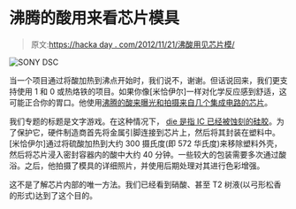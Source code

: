 # 沸腾的酸用来看芯片模具

> 原文:[https://hacka day . com/2012/11/21/沸酸用见芯片模/](https://hackaday.com/2012/11/21/boiling-acid-used-to-see-chip-die/)

![](../Images/a068df15b63f1dd3a0c1042ac9eb8607.png "SONY DSC")

当一个项目通过将酸加热到沸点开始时，我们说不，谢谢。但话说回来，我们更支持使用 1 和 0 或热烙铁的项目。如果你像[米恰伊尔]一样对化学反应感到舒适，这可能正合你的胃口。他使用[沸腾的酸来曝光和拍摄来自几个集成电路的芯片](http://zeptobars.ru/en/read/how-to-open-microchip-asic-what-inside)。

我们专题的标题是文字游戏。在这种情况下， [die 是指 IC 已经被蚀刻的硅胶](http://en.wikipedia.org/wiki/Die_(integrated_circuit))。为了保护它，硬件制造商首先将金属引脚连接到芯片上，然后将其封装在塑料中。[米恰伊尔]通过将硫酸加热到大约 300 摄氏度(即 572 华氏度)来移除塑料外壳，然后将芯片浸入密封容器内的酸中大约 40 分钟。一些较大的包装需要多次通过酸浴。之后，他拍摄了模具的详细照片，并使用后期处理对其进行色彩增强。

这不是了解芯片内部的唯一方法。我们已经看到硝酸、甚至 T2 树液(以弓形松香的形式)达到了这个目的。